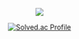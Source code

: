 <div align="center">

  <!--
**dlwltn0350/dlwltn0350** is a ✨ _special_ ✨ repository because its `README.md` (this file) appears on your GitHub profile.

Here are some ideas to get you started:

- 🔭 I’m currently working on ...
- 🌱 I’m currently learning ...
- 👯 I’m looking to collaborate on ...
- 🤔 I’m looking for help with ...
- 💬 Ask me about ...
- 📫 How to reach me: ...
- 😄 Pronouns: ...
- ⚡ Fun fact: ...
-->

[<img src="https://img.shields.io/badge/Gmail-EA4335.svg?style=for-the-badge&logo=Gmail&logoColor=white"/>](mailto:dlwltn0350@gmail.com)
 
<!-- [![Hits](https://hits.seeyoufarm.com/api/count/incr/badge.svg?url=https%3A%2F%2Fgithub.com%2F)](https://hits.seeyoufarm.com)                     -->

 
<!--   ![Anurag's GitHub stats](https://github-readme-stats.vercel.app/api?username=dlwltn0350&show_icons=true&theme=radical) 
    <br /> -->

  [![Solved.ac Profile](http://mazassumnida.wtf/api/v2/generate_badge?boj=dlwltn0350)](https://solved.ac/dlwltn0350/)
  
</div>
